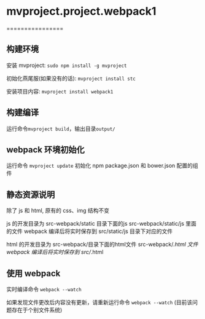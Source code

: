 # mvproject.project.webpack1
================

## 构建环境

安装 mvproject:              `sudo npm install -g mvproject`

初始化燕尾服(如果没有的话):  `mvproject install stc`

安装项目内容:                 `mvproject install webpack1`

## 构建编译

运行命令`mvproject build`，输出目录`output/`

## webpack 环境初始化

运行命令 `mvproject update` 初始化 npm package.json 和 bower.json 配置的组件

## 静态资源说明

除了 js 和 html, 原有的 css、img 结构不变

js 的开发目录为 src-webpack/static 目录下面的js
src-webpack/static/js 里面的文件 webpack 编译后将实时保存到 src/static/js 目录下对应的文件

html 的开发目录为 src-webpack/目录下面的html文件
src-webpack/*.html 文件 webpack 编译后将实时保存到 src/*.html 

## 使用 webpack
    
实时编译命令 `webpack --watch`

如果发现文件更改后内容没有更新，请重新运行命令 `webpack --watch` (目前该问题存在于个别文件系统)

